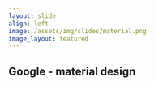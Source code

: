 ```yaml
---
layout: slide
align: left
image: /assets/img/slides/material.png
image_layout: featured
---
```

## Google - material design
